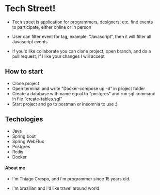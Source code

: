# Tech Street!

* Tech street is application for programmers, designers, etc. find events to participate, either online or in person

* User can filter event for tag, example: "Javascript", then it will filter all Javascript events

* If you'd like collaborate you can clone project, open branch, and do a pull request, if I like your changes I will accept 

## How to start

* Clone project
* Open terminal and write "Docker-compose up -d" in project folder
* Create a database with name equal to "postgres" and run sql command in file  "create-tables.sql"
* Start project and go to postman or insomnia to use :)

## Techologies

* Java
* Spring boot
* Spring WebFlux
* Postgres
* Redis
* Docker

#### About me

* I'm Thiago Crespo, and i'm programmer since 15 years old.

* I'm brazilian and i'd like travel around world 